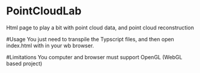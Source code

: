 # PointCloudLab
Html page to play a bit with point cloud data, and point cloud reconstruction

#Usage
You just need to transpile the Typscript files, and then open index.html with in your wb browser.

#Limitations
You computer and browser must support OpenGL (WebGL based project)
